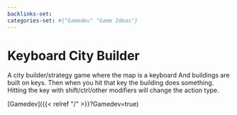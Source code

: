 ```yaml
---
backlinks-set: 
categories-set: #{"Gamedev" "Game Ideas"}
---
```

# Keyboard City Builder

A city builder/strategy game where the map is a keyboard And buildings are
built on keys.  Then when you hit that key the building does something. Hitting
the key with shift/ctrl/other modifiers will change the action type.








[Gamedev]({{< relref "/" >}}?Gamedev=true)